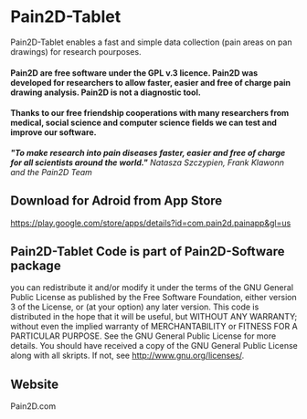 # Pain2D-Tablet
Pain2D-Tablet enables a fast and simple data collection (pain areas on pan drawings) for research pourposes.

#### Pain2D are free software under the GPL v.3 licence. Pain2D was developed for researchers to allow faster, easier and free of charge pain drawing analysis. Pain2D is not a diagnostic tool.
#### Thanks to our free friendship cooperations with many researchers from medical, social science and computer science fields we can test and improve our software. 

***"To make research into pain diseases faster, easier and free of charge for all scientists around the world."***
                             *Natasza Szczypien, Frank Klawonn and the Pain2D Team*


## Download for Adroid from App Store
https://play.google.com/store/apps/details?id=com.pain2d.painapp&gl=us

## Pain2D-Tablet Code is part of Pain2D-Software package

you can redistribute it and/or modify  it under the terms of the GNU General Public License as published by the Free Software Foundation, either version 3 of the License, or (at your option) any later version.
This code is distributed in the hope that it will be useful, but WITHOUT ANY WARRANTY; without even the implied warranty of MERCHANTABILITY or FITNESS FOR A PARTICULAR PURPOSE.  See the GNU General Public License for more details.
You should have received a copy of the GNU General Public License along with all skripts. If not, see <http://www.gnu.org/licenses/>.

## Website 
Pain2D.com

